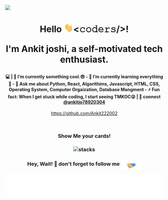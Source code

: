  ![](https://raw.githubusercontent.com/halfrost/halfrost/master/icons/header_.png)
 <h1 align="center">Hello <img src="https://raw.githubusercontent.com/ABSphreak/ABSphreak/master/gifs/Hi.gif" width="30px" style="max-width:100%;"><𝚌𝚘𝚍𝚎𝚛𝚜/>!

<p align="center">
I'm Ankit joshi, a self-motivated tech enthusiast.
</p>

<h4 align="center">
💻  | 🔭 I’m currently something cool.😎
- 🌱 I’m currently learning everything 🤣
- 💬 Ask me about Python, React, Algorithims, Javascript, HTML, CSS, Operating System, Computer Orgaization, Database Mangment
- ⚡ Fun fact: When I get stuck while coding, I start seeing TMKOC😜 | 💬 connect <a href="https://twitter.com/ankitjo78920304">@ankitjo78920304</a>
</h4>
<p  align="center">
<a href="https://github.com/Ankit222002">https://github.com/Ankit222002</a>
</p>

<br/>
<h3 align="center">
Show Me your cards!
</h3>

<h3 align="center">
<img src="https://raw.githubusercontent.com/akasrai/akasrai/master/assets/stack-hills.png" alt="stacks"/>
</h3>

<h3 align="center">Hey, Wait! 👋 don't forget to  follow me <img align="center" src="https://github.com/AkashSingh3031/AkashSingh3031/blob/main/Handshake.gif" height="30px"></h3>

<img align='center'  height="70" alt="Thanks" width="100%" src="https://github.com/AkashSingh3031/AkashSingh3031/blob/main/marquee.svg"/>     




